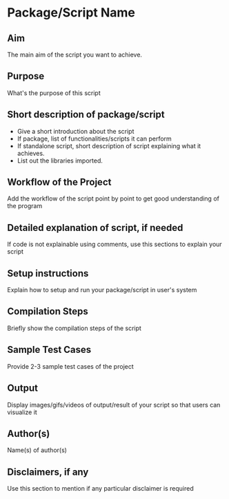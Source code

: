 # Package/Script Name

## Aim

The main aim of the script you want to achieve.

## Purpose

What's the purpose of this script

## Short description of package/script

- Give a short introduction about the script
- If package, list of functionalities/scripts it can perform
- If standalone script, short description of script explaining what it achieves.
- List out the libraries imported.

## Workflow of the Project

Add the workflow of the script point by point to get good understanding of the program

## Detailed explanation of script, if needed

If code is not explainable using comments, use this sections to explain your script

## Setup instructions

Explain how to setup and run your package/script in user's system

## Compilation Steps

Briefly show the compilation steps of the script

## Sample Test Cases

Provide 2-3 sample test cases of the project

## Output

Display images/gifs/videos of output/result of your script so that users can visualize it

## Author(s)

Name(s) of author(s)

## Disclaimers, if any

Use this section to mention if any particular disclaimer is required
